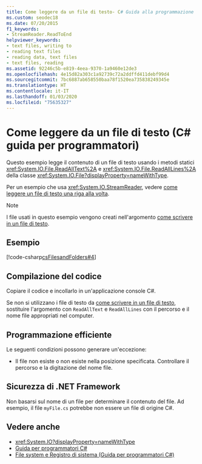 ```yaml
---
title: Come leggere da un file di testo- C# Guida alla programmazione
ms.custom: seodec18
ms.date: 07/20/2015
f1_keywords:
- StreamReader.ReadToEnd
helpviewer_keywords:
- text files, writing to
- reading text files
- reading data, text files
- text files, reading
ms.assetid: 92246c5b-e819-4eea-9370-1a9460e12de3
ms.openlocfilehash: 4e15d82a303c1a92739c72a2ddffd411debf99d4
ms.sourcegitcommit: 7bc6887ab658550baa78f1520ea735838249345e
ms.translationtype: HT
ms.contentlocale: it-IT
ms.lasthandoff: 01/03/2020
ms.locfileid: "75635327"
---
```

# <a name="how-to-read-from-a-text-file-c-programming-guide"></a>Come leggere da un file di testo (C# guida per programmatori)
Questo esempio legge il contenuto di un file di testo usando i metodi statici <xref:System.IO.File.ReadAllText%2A> e <xref:System.IO.File.ReadAllLines%2A> della classe <xref:System.IO.File?displayProperty=nameWithType>.  
  
Per un esempio che usa <xref:System.IO.StreamReader>, vedere [come leggere un file di testo una riga alla volta](./how-to-read-a-text-file-one-line-at-a-time.md).
  
> [!NOTE]
> I file usati in questo esempio vengono creati nell'argomento [come scrivere in un file di testo](./how-to-write-to-a-text-file.md).
  
## <a name="example"></a>Esempio  
 [!code-csharp[csFilesandFolders#4](~/samples/snippets/csharp/VS_Snippets_VBCSharp/csFilesAndFolders/CS/FileIteration.cs#4)]  
  
## <a name="compiling-the-code"></a>Compilazione del codice  
 Copiare il codice e incollarlo in un'applicazione console C#.  
  
Se non si utilizzano i file di testo da [come scrivere in un file di testo](./how-to-write-to-a-text-file.md), sostituire l'argomento con `ReadAllText` e `ReadAllLines` con il percorso e il nome file appropriati nel computer.
  
## <a name="robust-programming"></a>Programmazione efficiente  
 Le seguenti condizioni possono generare un'eccezione:  
  
- Il file non esiste o non esiste nella posizione specificata. Controllare il percorso e la digitazione del nome file.  
  
## <a name="net-framework-security"></a>Sicurezza di .NET Framework  
 Non basarsi sul nome di un file per determinare il contenuto del file. Ad esempio, il file `myFile.cs` potrebbe non essere un file di origine C#.  
  
## <a name="see-also"></a>Vedere anche

- <xref:System.IO?displayProperty=nameWithType>
- [Guida per programmatori C#](../index.md)
- [File system e Registro di sistema (Guida per programmatori C#)](./index.md)
